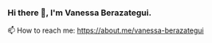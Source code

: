 ### Hi there 👋, I'm Vanessa Berazategui.

📫 How to reach me: https://about.me/vanessa-berazategui
<!--
**Vanessa-Berazategui/Vanessa-Berazategui** is a ✨ _special_ ✨ repository because its `README.md` (this file) appears on your GitHub profile.

Here are some ideas to get you started:

- 🔭 I’m currently working on ...
- 🌱 I’m currently learning ...
- 👯 I’m looking to collaborate on ...
- 🤔 I’m looking for help with ...
- 💬 Ask me about ...
- 📫 How to reach me: ...
- 😄 Pronouns: ...
- ⚡ Fun fact: ...
-->
